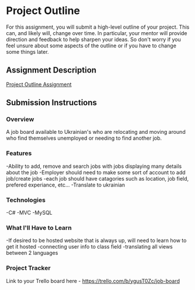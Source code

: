 # Project Outline
For this assignment, you will submit a high-level outline of your project. This can, and likely will, change over time. In particular, your mentor will provide direction and feedback to help sharpen your ideas. So don't worry if you feel unsure about some aspects of the outline or if you have to change some things later.

## Assignment Description
[Project Outline Assignment](https://education.launchcode.org/liftoff/modules/assignments/project-outline)

## Submission Instructions

### Overview
A job board available to Ukrainian's who are relocating and moving around who find themselves unemployed or needing to find another job.

### Features
-Ability to add, remove and search jobs with jobs displaying many details about the job 
-Employer should need to make some sort of account to add job/create jobs 
-each job should have catagories such as location, job field, prefered experiance, etc... 
-Translate to ukrainian

### Technologies
-C# 
-MVC 
-MySQL

### What I'll Have to Learn
-If desired to be hosted website that is always up, will need to learn how to get it hosted 
-connecting user info to class field
-translating all views between 2 languages

### Project Tracker
Link to your Trello board here - https://trello.com/b/ygusT0Zc/job-board
